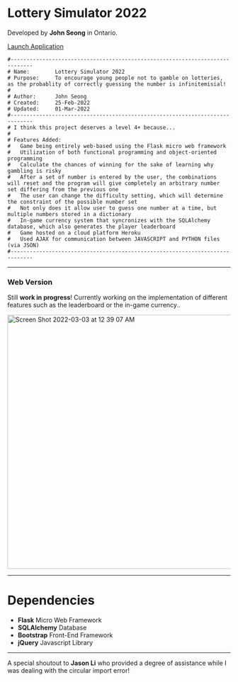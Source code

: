 # Lottery Simulator 2022

Developed by **John Seong** in Ontario.

[Launch Application](https://lottery-simulator-2022.herokuapp.com)

```
#-----------------------------------------------------------------------------
# Name:        Lottery Simulator 2022
# Purpose:     To encourage young people not to gamble on lotteries, as the probablity of correctly guessing the number is infinitemisial!
#
# Author:      John Seong
# Created:     25-Feb-2022
# Updated:     01-Mar-2022
#-----------------------------------------------------------------------------
# I think this project deserves a level 4+ because...
#
# Features Added:
#   Game being entirely web-based using the Flask micro web framework
#   Utilization of both functional programming and object-oriented programming
#   Calculate the chances of winning for the sake of learning why gambling is risky
#   After a set of number is entered by the user, the combinations will reset and the program will give completely an arbitrary number set differing from the previous one
#   The user can change the difficulty setting, which will determine the constraint of the possible number set 
#   Not only does it allow user to guess one number at a time, but multiple numbers stored in a dictionary
#   In-game currency system that syncronizes with the SQLAlchemy database, which also generates the player leaderboard
#   Game hosted on a cloud platform Heroku
#   Used AJAX for communication between JAVASCRIPT and PYTHON files (via JSON)
#-----------------------------------------------------------------------------
```

---

### Web Version
Still **work in progress**! Currently working on the implementation of different features such as the leaderboard or the in-game currency..

<img width="574" alt="Screen Shot 2022-03-03 at 12 39 07 AM" src="https://user-images.githubusercontent.com/35755386/156503277-3e560c27-067d-4744-aee5-8f34491125a5.png">

---

# Dependencies

- **Flask** Micro Web Framework
- **SQLAlchemy** Database
- **Bootstrap** Front-End Framework
- **jQuery** Javascript Library

---

A special shoutout to **Jason Li** who provided a degree of assistance while I was dealing with the circular import error!
